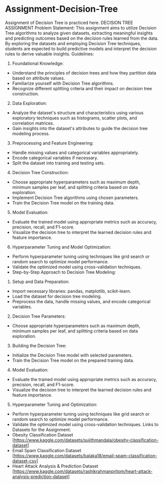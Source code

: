 # Assignment-Decision-Tree
Assignment of Decision Tree is practiced here. 
DECISION TREE ASSIGNMENT
Problem Statement:
This assignment aims to utilize Decision Tree algorithms to analyze given datasets, extracting
meaningful insights and predicting outcomes based on the decision rules learned from the data.
By exploring the datasets and employing Decision Tree techniques, students are expected to
build predictive models and interpret the decision rules to derive valuable insights.
Guidelines:
1. Foundational Knowledge:
- Understand the principles of decision trees and how they partition data based on attribute
values.
- Familiarize yourself with Decision Tree algorithms.
- Recognize different splitting criteria and their impact on decision tree construction.
2. Data Exploration:
- Analyze the dataset's structure and characteristics using various exploratory techniques
such as histograms, scatter plots, and correlation matrices.
- Gain insights into the dataset's attributes to guide the decision tree modeling process.
3. Preprocessing and Feature Engineering:
- Handle missing values and categorical variables appropriately.
- Encode categorical variables if necessary.
- Split the dataset into training and testing sets.
4. Decision Tree Construction:
- Choose appropriate hyperparameters such as maximum depth, minimum samples per leaf,
and splitting criteria based on data exploration.
- Implement Decision Tree algorithms using chosen parameters.
- Train the Decision Tree model on the training data.
5. Model Evaluation:
- Evaluate the trained model using appropriate metrics such as accuracy, precision, recall, and
F1-score.
- Visualize the decision tree to interpret the learned decision rules and feature importance.
6. Hyperparameter Tuning and Model Optimization:
- Perform hyperparameter tuning using techniques like grid search or random search to
optimize model performance.
- Validate the optimized model using cross-validation techniques.
- Step-by-Step Approach to Decision Tree Modeling:
1. Setup and Data Preparation:
- Import necessary libraries: pandas, matplotlib, scikit-learn.
- Load the dataset for decision tree modeling.
- Preprocess the data, handle missing values, and encode categorical variables.
2. Decision Tree Parameters:
- Choose appropriate hyperparameters such as maximum depth, minimum samples per leaf,
and splitting criteria based on data exploration.
3. Building the Decision Tree:
- Initialize the Decision Tree model with selected parameters.
- Train the Decision Tree model on the prepared training data.
4. Model Evaluation:
- Evaluate the trained model using appropriate metrics such as accuracy, precision, recall, and
F1-score.
- Visualize the decision tree to interpret the learned decision rules and feature importance.
5. Hyperparameter Tuning and Optimization:
- Perform hyperparameter tuning using techniques like grid search or random search to
optimize model performance.
- Validate the optimized model using cross-validation techniques.
Links to Datasets for the Assignment:
- Obesity Classification Dataset
[https://www.kaggle.com/datasets/sujithmandala/obesity-classification-dataset]
- Email Spam Classification Dataset
[https://www.kaggle.com/datasets/balaka18/email-spam-classification-dataset-csv]
- Heart Attack Analysis & Prediction Dataset
[https://www.kaggle.com/datasets/rashikrahmanpritom/heart-attack-analysis-prediction-dataset]
